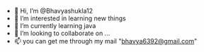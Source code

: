 - 👋 Hi, I’m @Bhavyashukla12
- 👀 I’m interested in learning new things
- 🌱 I’m currently learning java
- 💞️ I’m looking to collaborate on ...
- 📫 you can get me through my mail "bhavya6392@gmail.com"

<!---
Bhavyashukla12/Bhavyashukla12 is a ✨ special ✨ repository because its `README.md` (this file) appears on your GitHub profile.
You can click the Preview link to take a look at your changes.
--->
